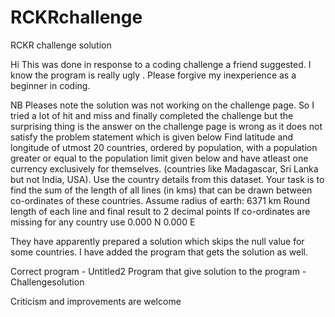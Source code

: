 # RCKRchallenge
RCKR challenge solution

Hi This was done in response to a coding challenge a friend suggested. I know the program is really ugly . Please forgive my inexperience as a beginner in coding. 

NB Pleases note the solution was not working on the challenge page. So I tried a lot of hit and miss and finally completed the challenge but the surprising thing is the answer on the challenge page is wrong as it does not satisfy the problem statement which is given below 
Find latitude and longitude of utmost 20 countries, ordered by population, with a population greater or equal to the population limit given below and have atleast one currency exclusively for themselves. (countries like Madagascar, Sri Lanka but not India, USA). Use the country details from this dataset.
Your task is to find the sum of the length of all lines (in kms) that can be drawn between co-ordinates of these countries.
Assume radius of earth: 6371 km
Round length of each line and final result to 2 decimal points
If co-ordinates are missing for any country use 0.000 N 0.000 E

They have apparently prepared a solution which skips the null value for some countries. I have added the program that gets the solution as well. 

Correct program - Untitled2
Program that give solution to the program - Challengesolution

Criticism and improvements are welcome
